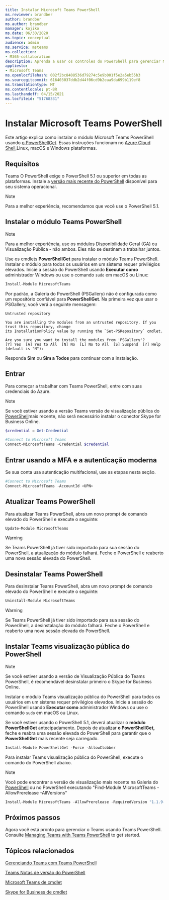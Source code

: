 ```yaml
---
title: Instalar Microsoft Teams PowerShell
ms.reviewer: brandber
author: brandber
ms.author: brandber
manager: kojiko
ms.date: 06/30/2020
ms.topic: conceptual
audience: admin
ms.service: msteams
ms.collection:
- M365-collaboration
description: Aprenda a usar os controles do PowerShell para gerenciar Microsoft Teams.
appliesto:
- Microsoft Teams
ms.openlocfilehash: 002f2bc8408536d79274c5e9b001f5e2a5eb55b3
ms.sourcegitcommit: 616403037ddb2d44f06cd9b2eaa9da699b119ef8
ms.translationtype: MT
ms.contentlocale: pt-BR
ms.lasthandoff: 04/15/2021
ms.locfileid: "51768331"
---
```

# <a name="install-microsoft-teams-powershell"></a>Instalar Microsoft Teams PowerShell

Este artigo explica como instalar o módulo Microsoft Teams PowerShell usando [o PowerShellGet](/powershell/scripting/gallery/installing-psget). Essas instruções funcionam no [Azure Cloud Shell,](/azure/cloud-shell/overview)Linux, macOS e Windows plataformas.

## <a name="requirements"></a>Requisitos

Teams O PowerShell exige o PowerShell 5.1 ou superior em todas as plataformas. Instale a [versão mais recente do PowerShell](/powershell/scripting/install/installing-powershell) disponível para seu sistema operacional.

> [!NOTE]
> Para a melhor experiência, recomendamos que você use o PowerShell 5.1.

## <a name="install-the-teams-powershell-module"></a>Instalar o módulo Teams PowerShell

> [!NOTE]
> Para a melhor experiência, use os módulos Disponibilidade Geral (GA) ou Visualização Pública - não ambos. Eles não se destinam a trabalhar juntos.


Use os cmdlets **PowerShellGet** para instalar o módulo Teams PowerShell. Instalar o módulo para todos os usuários em um sistema requer privilégios elevados. Inicie a sessão do PowerShell usando **Executar como** administrador Windows ou use o comando `sudo` em macOS ou Linux:

```powershell
Install-Module MicrosoftTeams
```

Por padrão, a Galeria do PowerShell (PSGallery) não é configurada como um repositório confiável para **PowerShellGet**. Na primeira vez que usar o PSGallery, você verá a seguinte mensagem:

```console
Untrusted repository

You are installing the modules from an untrusted repository. If you trust this repository, change
its InstallationPolicy value by running the `Set-PSRepository` cmdlet.

Are you sure you want to install the modules from 'PSGallery'?
[Y] Yes  [A] Yes to All  [N] No  [L] No to All  [S] Suspend  [?] Help (default is "N"):
```

Responda **Sim** ou **Sim a Todos** para continuar com a instalação.

## <a name="sign-in"></a>Entrar

Para começar a trabalhar com Teams PowerShell, entre com suas credenciais do Azure.

> [!NOTE]
> Se você estiver usando a versão Teams versão de visualização pública do [PowerShell](https://www.powershellgallery.com/packages/MicrosoftTeams/)mais recente, não será necessário instalar o conector Skype for Business Online.

```powershell
$credential = Get-Credential

#Connect to Microsoft Teams
Connect-MicrosoftTeams -Credential $credential
```

## <a name="sign-in-using-mfa-and-modern-authentication"></a>Entrar usando a MFA e a autenticação moderna

 Se sua conta usa autenticação multifacional, use as etapas nesta seção.

```powershell
#Connect to Microsoft Teams
Connect-MicrosoftTeams -AccountId <UPN>
```

## <a name="update-teams-powershell"></a>Atualizar Teams PowerShell

Para atualizar Teams PowerShell, abra um novo prompt de comando elevado do PowerShell e execute o seguinte:

```powershell
Update-Module MicrosoftTeams
```

> [!WARNING]
> Se Teams PowerShell já tiver sido importado para sua sessão do PowerShell, a atualização do módulo falhará. Feche o PowerShell e reaberto uma nova sessão elevada do PowerShell.


## <a name="uninstall-teams-powershell"></a>Desinstalar Teams PowerShell

Para desinstalar Teams PowerShell, abra um novo prompt de comando elevado do PowerShell e execute o seguinte:

```powershell
Uninstall-Module MicrosoftTeams
```
> [!WARNING]
> Se Teams PowerShell já tiver sido importado para sua sessão do PowerShell, a desinstalação do módulo falhará. Feche o PowerShell e reaberto uma nova sessão elevada do PowerShell.

## <a name="install-teams-powershell-public-preview"></a>Instalar Teams visualização pública do PowerShell

> [!NOTE]
> Se você estiver usando a versão de Visualização Pública do Teams PowerShell, é recomendável desinstalar primeiro o Skype for Business Online.

Instalar o módulo Teams visualização pública do PowerShell para todos os usuários em um sistema requer privilégios elevados. Inicie a sessão do PowerShell usando **Executar como** administrador Windows ou use o comando `sudo` em macOS ou Linux.

Se você estiver usando o PowerShell 5.1, deverá atualizar o **módulo PowerShellGet** antecipadamente. Depois de atualizar **o PowerShellGet,** feche e reabra uma sessão elevada do PowerShell para garantir que o **PowerShellGet** mais recente seja carregado.

```powershell
Install-Module PowerShellGet -Force -AllowClobber
```

Para instalar Teams visualização pública do PowerShell, execute o comando do PowerShell abaixo.

> [!NOTE]
> Você pode encontrar a versão de visualização mais recente na Galeria do [PowerShell](https://www.powershellgallery.com/packages/MicrosoftTeams) ou no PowerShell executando "Find-Module MicrosoftTeams -AllowPrerelease -AllVersions"

```powershell
Install-Module MicrosoftTeams -AllowPrerelease -RequiredVersion "1.1.9-preview"
```

## <a name="next-steps"></a>Próximos passos

Agora você está pronto para gerenciar o Teams usando Teams PowerShell. Consulte [Managing Teams with Teams PowerShell](teams-powershell-managing-teams.md) to get started.

## <a name="related-topics"></a>Tópicos relacionados

[Gerenciando Teams com Teams PowerShell](teams-powershell-managing-teams.md)

[Teams Notas de versão do PowerShell](teams-powershell-release-notes.md)

[Microsoft Teams de cmdlet](/powershell/teams/?view=teams-ps)

[Skype for Business de cmdlet](/powershell/skype/intro?view=skype-ps)
